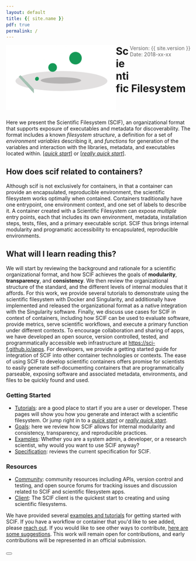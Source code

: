```yaml
---
layout: default
title: {{ site.name }}
pdf: true
permalink: /
---
```


<div style="float:right; margin-bottom:50px; color:#666">
Version: {{ site.version }}<br>
Date: 2018-xx-xx
</div>

<div>
    <img src="img/logo/scif-slash-green.png" width="300px" style="float:left">
    <h1 style="margin-top:10px">Scientific Filesystem</h1>
</div><br><br>

Here we present the Scientific Filesystem (SCIF), an organizational format that supports exposure of executables and metadata for discoverability. The format includes a known *filesystem structure*, a definition for a set of *environment variables* describing it, and *functions* for generation of the variables and interaction with the libraries, metadata, and executables located within. [*[quick start](/tutorial-quick-start)*] or [*[really quick start](/tutorial-really-quick-start)*].

## How does scif related to containers?
Although scif is not exclusively for containers, in that a container can provide an encapsulated, reproducible environment, the scientific filesystem works optimally when contained. Containers traditionally have one entrypoint, one environment context, and one set of labels to describe it. A container created with a Scientific Filesystem can expose *multiple* entry points, each that includes its own environment, metadata, installation steps, tests, files, and a primary executable script. SCIF thus brings internal modularity and programatic accessibility to encapsulated, reproducible environments.


## What will I learn reading this?
We will start by reviewing the background and rationale for a scientific organizational format, and how SCIF achieves the goals of **modularity**, **transparency**, and **consistency**. We then review the organizational structure of the standard, and the different levels of internal modules that it affords. For this work, we provide several tutorials to demonstrate using the scientific filesystem with Docker and Singularity, and additionally have implemented and released the organizational format as a native integration with the Singularity software. Finally, we discuss use cases for SCIF in context of containers, including how SCIF can be used to evaluate software, provide metrics, serve scientific workflows, and execute a primary function under different contexts. To encourage collaboration and sharing of apps, we have developed an open source, version controlled, tested, and programmatically accessible web infrastructure at <a href="https://sci-f.github.io/apps" target="_blank">https://sci-f.github.io/apps</a>. For developers, we provide a getting started guide for integration of SCIF into other container technologies or contexts. The ease of using SCIF to develop scientific containers offers promise for scientists to easily generate self-documenting containers that are programmatically parseable, exposing software and associated metadata, environments, and files to be quickly found and used. 


### Getting Started

 - [Tutorials](/tutorials): are a good place to start if you are a user or developer. These pages will show you how you generate and interact with a scientific filesystem. Or jump right in to a *[quick start](/tutorial-quick-start)* or *[really quick start](/tutorial-really-quick-start)*.
 - [Goals](/goals): here we review how SCIF allows for internal modularity and consistency, transparency, and reproducible practices.
 - [Examples](/examples): Whether you are a system admin, a developer, or a research scientist, why would you want to use SCIF anyway?
 - [Specification](/spec): reviews the current specification for SCIF.

### Resources

 - [Community](/community): community resources including APIs, version control and testing, and open source forums for tracking issues and discussion related to SCIF and scientific filesystem apps.
 - [Client](https://www.github.io/vsoch/scif): The SCIF client is the quickest start to creating and using scientific filesystems.


We have provided several <a href="https://sci-f.github.io/apps/category/#Example" target="_blank">examples and tutorials</a> for getting started with SCIF. If you have a workflow or container that you'd like to see added, please <a href="https://www.github.com/sci-f/apps/issues" target="_blank">reach out</a>. If you would like to see other ways to contribute, <a href="/community.html#contribute-to-scif">here are some suggestions</a>. This work will remain open for contributions, and early contributions will be represented in an official submission.

<div>
    <a href="/goals"><button class="next-button btn btn-primary"><i class="fa fa-chevron-right"></i> </button></a>
</div><br>
